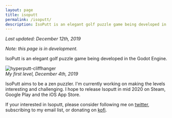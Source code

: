 ```yaml
---
layout: page
title: isoputt
permalink: /isoputt/
description: IsoPutt is an elegant golf puzzle game being developed in the Godot Engine.
---
```


_Last updated: December 12th, 2019_

_Note: this page is in development._

IsoPutt is an elegant golf puzzle game being developed in the Godot Engine.

![hyperputt-cliffhanger][cliffhanger]  
_My first level, December 4th, 2019_

IsoPutt aims to be a zen puzzler. I'm currently working on making the levels interesting and challenging. I hope to release Isoputt in mid 2020 on Steam, Google Play and the iOS App Store.

If your interested in Isoputt, please consider following me on [twitter][twitter], subscribing to my email list, or donating on [kofi][kofi].

[cliffhanger]:{{site.baseurl}}/assets/img/hyperput_cliffhanger.gif "HyperPutt Gif"
[twitter]:https://twitter.com/00jknight
[kofi]:https://ko-fi.com/00jknight